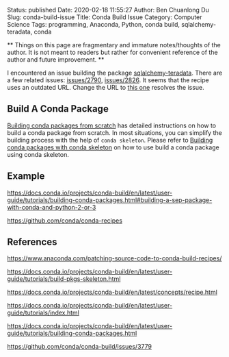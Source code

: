 Status: published
Date: 2020-02-18 11:55:27
Author: Ben Chuanlong Du
Slug: conda-build-issue
Title: Conda Build Issue
Category: Computer Science
Tags: programming, Anaconda, Python, conda build, sqlalchemy-teradata, conda

**
Things on this page are
fragmentary and immature notes/thoughts of the author.
It is not meant to readers
but rather for convenient reference of the author and future improvement.
**

I encountered an issue building the package
[sqlalchemy-teradata](https://pypi.org/project/sqlalchemy-teradata/).
There are a few related issues:
[issues/2790](https://github.com/conda/conda-build/issues/2790),
[issues/2826](https://github.com/conda/conda-build/issues/2826).
It seems that the recipe uses an outdated URL.
Change the URL to 
[this one](https://files.pythonhosted.org/packages/13/ba/bd5ebedd251630a822cfa2ad819caa99f6b494726aa05c8ef69bbb39330e/sqlalchemy_teradata-0.1.0.dev0.tar.gz)
resolves the issue.



## Build A Conda Package

[Building conda packages from scratch](https://docs.conda.io/projects/conda-build/en/latest/user-guide/tutorials/build-pkgs.html)
has detailed instructions on how to build a conda package from scratch.
In most situations,
you can simplify the building process with the help of `conda skeleton`.
Please refer to 
[Building conda packages with conda skeleton](https://docs.conda.io/projects/conda-build/en/latest/user-guide/tutorials/build-pkgs-skeleton.html)
on how to use build a conda package using conda skeleton.

## Example

https://docs.conda.io/projects/conda-build/en/latest/user-guide/tutorials/building-conda-packages.html#building-a-sep-package-with-conda-and-python-2-or-3

https://github.com/conda/conda-recipes

## References

https://www.anaconda.com/patching-source-code-to-conda-build-recipes/

https://docs.conda.io/projects/conda-build/en/latest/user-guide/tutorials/build-pkgs-skeleton.html

https://docs.conda.io/projects/conda-build/en/latest/concepts/recipe.html

https://docs.conda.io/projects/conda-build/en/latest/user-guide/tutorials/index.html

https://docs.conda.io/projects/conda-build/en/latest/user-guide/tutorials/building-conda-packages.html

https://github.com/conda/conda-build/issues/3779
